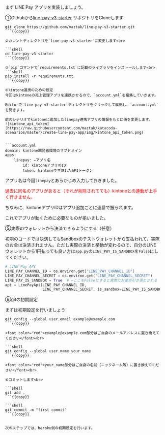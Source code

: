まず LINE Pay アプリを実装しましょう。

①Githubから[line-pay-v3-starter](https://github.com/maztak/line-pay-v3-starter) リポジトリをCloneします<br>

```shell
git clone https://github.com/maztak/line-pay-v3-starter.git
```{{copy}}

②カレントディレクトリを`line-pay-v3-starter`に変更します<br>

```shell
cd line-pay-v3-starter
```{{copy}}

③`pip`コマンドで`requirements.txt`に記載のライブラリをインストールします<br>
```shell
pip install -r requirements.txt
```{{copy}}

④kintone連携のための設定
今回はkintoneの売上管理アプリを連携させるので、`account.yml`を編集していきます。

Editorで`line-pay-v3-starter`ディレクトリをクリックして展開し、`account.yml`を開きます。

前のシナリオでkintoneに追加したlinepay連携アプリの情報をもとに値を変更します。
![kintone_api_token](https://raw.githubusercontent.com/maztak/katacoda-scenarios/master/create-line-pay-app/img/kintone_api_token.png)


```account.yml
domain: kintone開発者環境のサブドメイン
apps:
    linepay: ←アプリ名
        id: kintoneアプリのID
        token: kintoneで生成したAPIトークン
```

アプリ名は今回`linepay`とあらかじめ入力しておきました。

<font color="red">過去に同名のアプリがあると（それが削除されてても）kintoneとの連動が上手く行きません。</font>

ちなみに、kintoneアプリIDはアプリ追加ごとに連番で振られます。

これでアプリが動くために必要なものが揃いました。

⑤実際のウォレットから決済できるようにする（任意）

初期のコードでは決済してもSandboxのテストウォレットから支払われて、実際のお金は決済されません。ただし実際の決済と挙動が変わるので、自分のLINEウォレットから1円払っても良い方は`app.py`の`LINE_PAY_IS_SANDBOX`を`False`にしてください。

```app.py
# LINE Pay API
LINE_PAY_CHANNEL_ID = os.environ.get("LINE_PAY_CHANNEL_ID")
LINE_PAY_CHANNEL_SECRET = os.environ.get("LINE_PAY_CHANNEL_SECRET")
LINE_PAY_IS_SANDBOX = True  # ←ここをFalseにすると実際にお金が引き落とされる
api = LinePayApi(LINE_PAY_CHANNEL_ID,
                 LINE_PAY_CHANNEL_SECRET, is_sandbox=LINE_PAY_IS_SANDBOX)
```

⑥gitの初期設定<br>

まずは初期設定を行いましょう<br>

```shell
git config --global user.email example@example.com
```{{copy}}

<font color="red">example@example.com部分はご自身のメールアドレスに置き換えてください</font><br>

```shell
git config --global user.name your_name
```{{copy}}

<font color="red">your_name部分はご自身の名前（ニックネーム等）に置き換えてください</font><br>

⑤コミットします<br>

```shell
git add .
```{{copy}}

```shell
git commit -m "first commit"
```{{copy}}


次のステップでは、heroku側の初期設定を行います。
